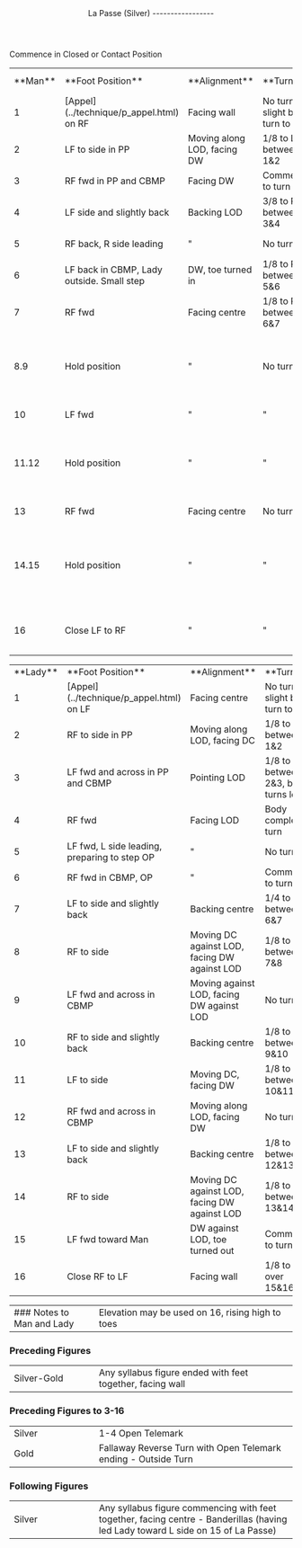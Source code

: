 <header>La Passe (Silver)
-----------------

 </header>Commence in Closed or Contact Position

 <table class="style1"> <tbody><tr> <td style="width:9%">**Man**</td> <td style="width:20%">**Foot Position**</td> <td style="width:20%">**Alignment**</td> <td style="width:15%">**Turn**</td> <td style="width:10%; text-align:center">**Foot-  
 work**</td> <td style="width:25%">**Lead &amp; Shape**</td> <td style="width:1%">**Count**</td> </tr> <tr> <td>1</td> <td> [Appel](../technique/p_appel.html) on RF </td> <td>Facing wall</td> <td>No turn or slight body turn to L</td> <td style="text-align:center">WF</td> <td>Commence PP Shape</td> <td style="text-align:right">1</td> </tr> <tr> <td>2</td> <td>LF to side in PP</td> <td>Moving along LOD, facing DW</td> <td>1/8 to L between 1&amp;2</td> <td style="text-align:center">HF</td> <td>Achieve PP Shape</td> <td style="text-align:right">2</td> </tr> <tr> <td>3</td> <td>RF fwd in PP and CBMP</td> <td>Facing DW</td> <td>Commence to turn R</td> <td style="text-align:center">HF</td> <td>Maintain PP Shape</td> <td style="text-align:right">3</td> </tr> <tr> <td>4</td> <td>LF side and slightly back</td> <td>Backing LOD</td> <td>3/8 to R between 3&amp;4</td> <td style="text-align:center">BF</td> <td>Commence CPP Shape</td> <td style="text-align:right">4</td> </tr> <tr> <td>5</td> <td>RF back, R side leading</td> <td>"</td> <td>No turn</td> <td style="text-align:center">BF</td> <td>Achieve CPP Shape</td> <td style="text-align:right">5</td> </tr> <tr> <td>6</td> <td>LF back in CBMP, Lady outside. Small step</td> <td>DW, toe turned in</td> <td>1/8 to R between 5&amp;6</td> <td style="text-align:center">BF</td> <td>Commence PP Shape</td> <td style="text-align:right">6</td> </tr> <tr> <td>7</td> <td>RF fwd</td> <td>Facing centre</td> <td>1/8 to R between 6&amp;7</td> <td style="text-align:center">HF or BF</td> <td>Achieve PP Shape</td> <td style="text-align:right">7</td> </tr> <tr> <td>8.9</td> <td>Hold position</td> <td>"</td> <td>No turn</td> <td style="text-align:center">Flat</td> <td>Maintain PP Shape on 8. Commence CPP Shape on 9</td> <td style="text-align:right">8.1</td> </tr> <tr> <td>10</td> <td>LF fwd</td> <td>"</td> <td>"</td> <td style="text-align:center">HF or BF</td> <td>Achieve CPP Shape</td> <td style="text-align:right">2</td> </tr> <tr> <td>11.12</td> <td>Hold position</td> <td>"</td> <td>"</td> <td style="text-align:center">Flat</td> <td>Maintain CPP Shape on 11. Commence PP Shape on 12</td> <td style="text-align:right">3.4</td> </tr> <tr> <td>13</td> <td>RF fwd</td> <td>Facing centre</td> <td>No turn</td> <td style="text-align:center">HF or BF</td> <td>Achieve PP Shape</td> <td style="text-align:right">5</td> </tr> <tr> <td>14.15</td> <td>Hold position</td> <td>"</td> <td>"</td> <td style="text-align:center">Flat</td> <td>Maintain PP Shape on 14. Commence to return to normal hold on 15</td> <td style="text-align:right">6.7</td> </tr> <tr> <td>16</td> <td>Close LF to RF</td> <td>"</td> <td>"</td> <td style="text-align:center">Balls of both feet or BF</td> <td>Return to normal hold</td> <td style="text-align:right">8</td> </tr> </tbody></table>

 <table class="style1"> <tbody><tr> <td style="width:9%">**Lady**</td> <td style="width:33%">**Foot Position**</td> <td style="width:20%">**Alignment**</td> <td style="width:25%">**Turn**</td> <td style="width:12%; text-align:center">**Footwork**</td> <td style="width:1%">**Count**</td> </tr> <tr> <td>1</td> <td> [Appel](../technique/p_appel.html) on LF </td> <td>Facing centre</td> <td>No turn or slight body turn to R</td> <td style="text-align:center">WF</td> <td style="text-align:right">1</td> </tr> <tr> <td>2</td> <td>RF to side in PP</td> <td>Moving along LOD, facing DC</td> <td>1/8 to R between 1&amp;2</td> <td style="text-align:center">HF</td> <td style="text-align:right">2</td> </tr> <tr> <td>3</td> <td>LF fwd and across in PP and CBMP</td> <td>Pointing LOD</td> <td>1/8 to R between 2&amp;3, body turns less</td> <td style="text-align:center">HF</td> <td style="text-align:right">3</td> </tr> <tr> <td>4</td> <td>RF fwd</td> <td>Facing LOD</td> <td>Body completes turn</td> <td style="text-align:center">HF</td> <td style="text-align:right">4</td> </tr> <tr> <td>5</td> <td>LF fwd, L side leading, preparing to step OP</td> <td>"</td> <td>No turn</td> <td style="text-align:center">HF</td> <td style="text-align:right">5</td> </tr> <tr> <td>6</td> <td>RF fwd in CBMP, OP</td> <td>"</td> <td>Commence to turn R</td> <td style="text-align:center">HF</td> <td style="text-align:right">6</td> </tr> <tr> <td>7</td> <td>LF to side and slightly back</td> <td>Backing centre</td> <td>1/4 to R between 6&amp;7</td> <td style="text-align:center">B</td> <td style="text-align:right">7</td> </tr> <tr> <td>8</td> <td>RF to side</td> <td>Moving DC against LOD, facing DW against LOD</td> <td>1/8 to R between 7&amp;8</td> <td style="text-align:center">BF</td> <td style="text-align:right">8</td> </tr> <tr> <td>9</td> <td>LF fwd and across in CBMP</td> <td>Moving against LOD, facing DW against LOD</td> <td>No turn</td> <td style="text-align:center">HF</td> <td style="text-align:right">1</td> </tr> <tr> <td>10</td> <td>RF to side and slightly back</td> <td>Backing centre</td> <td>1/8 to L between 9&amp;10</td> <td style="text-align:center">B</td> <td style="text-align:right">2</td> </tr> <tr> <td>11</td> <td>LF to side</td> <td>Moving DC, facing DW</td> <td>1/8 to L between 10&amp;11</td> <td style="text-align:center">BF</td> <td style="text-align:right">3</td> </tr> <tr> <td>12</td> <td>RF fwd and across in CBMP</td> <td>Moving along LOD, facing DW</td> <td>No turn</td> <td style="text-align:center">HF</td> <td style="text-align:right">4</td> </tr> <tr> <td>13</td> <td>LF to side and slightly back</td> <td>Backing centre</td> <td>1/8 to R between 12&amp;13</td> <td style="text-align:center">B</td> <td style="text-align:right">5</td> </tr> <tr> <td>14</td> <td>RF to side</td> <td>Moving DC against LOD, facing DW against LOD</td> <td>1/8 to R between 13&amp;14</td> <td style="text-align:center">BF</td> <td style="text-align:right">6</td> </tr> <tr> <td>15</td> <td>LF fwd toward Man</td> <td>DW against LOD, toe turned out</td> <td>Commence to turn L</td> <td style="text-align:center">HF</td> <td style="text-align:right">7</td> </tr> <tr> <td>16</td> <td>Close RF to LF</td> <td>Facing wall</td> <td>1/8 to L over 15&amp;16</td> <td style="text-align:center">B of both feet</td> <td style="text-align:right">8</td> </tr> </tbody></table>

 <table> <tbody><tr> <td style="width:30%">### Notes to Man and Lady

 </td> <td>Elevation may be used on 16, rising high to toes</td> </tr> </tbody></table>

### Preceding Figures

 <table> <tbody><tr> <td style="width:30%">Silver-Gold</td> <td>Any syllabus figure ended with feet together, facing wall</td> </tr> </tbody></table>

### Preceding Figures to 3-16

 <table> <tbody><tr> <td style="width:30%">Silver</td> <td>1-4 Open Telemark</td> </tr> <tr> <td>Gold</td> <td>Fallaway Reverse Turn with Open Telemark ending - Outside Turn</td> </tr> </tbody></table>

### Following Figures

 <table> <tbody><tr> <td style="width:30%">Silver</td> <td>Any syllabus figure commencing with feet together, facing centre - Banderillas (having led Lady toward L side on 15 of La Passe)</td> </tr> </tbody></table>